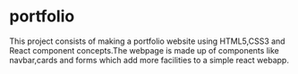 # portfolio
This project consists of making a portfolio website using HTML5,CSS3 and React component concepts.The webpage is
made up of components like navbar,cards and forms which add more 
facilities to a simple react webapp.

